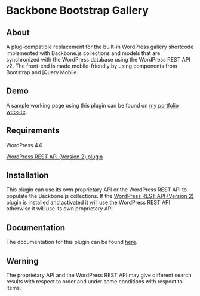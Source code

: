 Backbone Bootstrap Gallery
==========================

## About

A plug-compatible replacement for the built-in WordPress gallery shortcode implemented with Backbone.js collections and models that are synchronized with the WordPress database using the WordPress REST API v2.
The front-end is made mobile-friendly by using components from Bootstrap and jQuery Mobile.

## Demo

A sample working page using this plugin can be found on [my portfolio website](http://magentacuda.com/).

## Requirements

WordPress 4.6

[WordPress REST API (Version 2) plugin](https://wordpress.org/plugins/rest-api/)

## Installation

This plugin can use its own proprietary API or the WordPress REST API to populate the Backbone.js collections.
If the [WordPress REST API (Version 2) plugin](https://wordpress.org/plugins/rest-api/) is installed and activated it will use the WordPress REST API otherwise it will use its own proprietary API.

## Documentation

The documentation for this plugin can be found [here](https://bbfgallery.wordpress.com/).

## Warning

The proprietary API and the WordPress REST API may give different search results with respect to order and under some conditions with respect to items.
